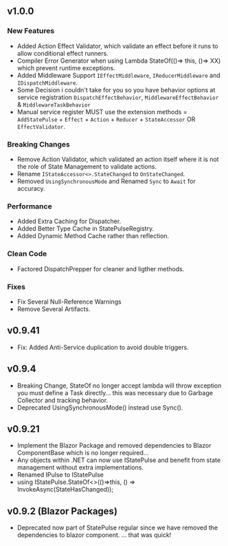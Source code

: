 ﻿## v1.0.0
### New Features
- Added Action Effect Validator, which validate an effect before it runs to allow conditional effect runners.
- Compiler Error Generator when using Lambda StateOf(()=> this, ()=> XX) which prevent runtime exceptions.
- Added Middleware Support ```IEffectMiddleware```, ```IReducerMiddleware``` and ```IDispatchMiddleware```.
- Some Decision i couldn't take for you so you have behavior options at service registration ```DispatchEffectBehavior```, ```MiddlewareEffectBehavior``` & ```MiddlewareTaskBehavior```
- Manual service register MUST use the extension methods = ```AddStatePulse``` + ```Effect``` + ```Action``` + ```Reducer``` + ```StateAccessor``` OR ```EffectValidator```.
### Breaking Changes
- Remove Action Validator, which validated an action itself where it is not the role of State Management to validate actions.
- Rename ```IStateAccessor<>.StateChanged``` to ```OnStateChanged```.
- Removed ```UsingSynchronousMode``` and Renamed ```Sync``` to ```Await``` for accuracy.
### Performance
- Added Extra Caching for Dispatcher.
- Added Better Type Cache in StatePulseRegistry.
- Added Dynamic Method Cache rather than reflection.
### Clean Code
- Factored DispatchPrepper for cleaner and ligther methods.
### Fixes
- Fix Several Null-Reference Warnings
- Remove Several Artifacts.

## v0.9.41
- Fix: Added Anti-Service duplication to avoid double triggers.

## v0.9.4
- Breaking Change, StateOf no longer accept lambda will throw exception you must define a Task directly... this was necessary due to Garbage Collector and tracking behavior.
- Deprecated UsingSynchronousMode() instead use Sync().

## v0.9.21
- Implement the Blazor Package and removed dependencies to Blazor ComponentBase which is no longer required... 
- Any objects within .NET can now use IStatePulse and benefit from state management without extra implementations.
- Renamed IPulse to IStatePulse
- using IStatePulse.StateOf<>(()=>this, () => InvokeAsync(StateHasChanged));


## v0.9.2 (Blazor Packages)
- Deprecated now part of StatePulse regular since we have removed the dependencies to blazor component.
... that was quick!


